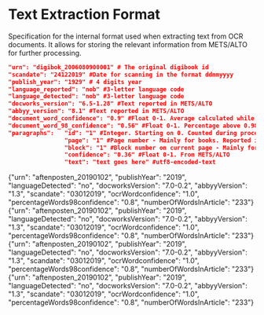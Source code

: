 # Text Extraction Format
Specification for the internal format used when extracting text from OCR documents. It allows for storing the relevant information from METS/ALTO for further processing.

```json
"urn": "digibok_2006080900001" # The original digibook id
"scandate": "24122019" #Date for scanning in the format ddmmyyyy
"publish_year": "1929" # 4 digits year
"language_reported": "nob" #3-letter language code
"language_detected": "nob" #3-letter language code
"docworks_version": "6.5-1.28" #Text reported in METS/ALTO
"abbyy_version": "8.1" #Text reported in METS/ALTO
"document_word_confidence": "0.9" #Float 0-1. Average calculated while processing. 
"document_word_98_confidence": "0.56" #Float 0-1. Percentage above 0.98 confidence. Calculated while processing 
"paragraphs":   "id": "1" #Integer. Starting on 0. Counted during processing.
                "page": "1" #Page number - Mainly for books. Reported in METS/ALTO
                "block": "1" #Block number on current page - Mainly for books. Reported in METS/ALTO
                "confidence": "0.36" #Float 0-1. From METS/ALTO
                "text": "text goes here" #utf8-encoded-text
```

{"urn": "aftenposten_20190102", "publishYear": "2019", "languageDetected": "no", "docworksVersion": "7.0-0.2", "abbyyVersion": "1.3", "scandate": "03012019", "ocrWordconfidence": "1.0", "percentageWords98confidence": "0.8", "numberOfWordsInArticle": "233"}
{"urn": "aftenposten_20190102", "publishYear": "2019", "languageDetected": "no", "docworksVersion": "7.0-0.2", "abbyyVersion": "1.3", "scandate": "03012019", "ocrWordconfidence": "1.0", "percentageWords98confidence": "0.8", "numberOfWordsInArticle": "233"}
{"urn": "aftenposten_20190102", "publishYear": "2019", "languageDetected": "no", "docworksVersion": "7.0-0.2", "abbyyVersion": "1.3", "scandate": "03012019", "ocrWordconfidence": "1.0", "percentageWords98confidence": "0.8", "numberOfWordsInArticle": "233"}
{"urn": "aftenposten_20190102", "publishYear": "2019", "languageDetected": "no", "docworksVersion": "7.0-0.2", "abbyyVersion": "1.3", "scandate": "03012019", "ocrWordconfidence": "1.0", "percentageWords98confidence": "0.8", "numberOfWordsInArticle": "233"}
